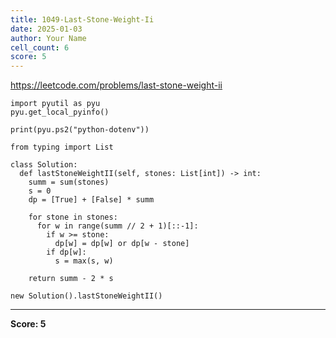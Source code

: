 ```yaml
---
title: 1049-Last-Stone-Weight-Ii
date: 2025-01-03
author: Your Name
cell_count: 6
score: 5
---
```


https://leetcode.com/problems/last-stone-weight-ii


```
import pyutil as pyu
pyu.get_local_pyinfo()
```


```
print(pyu.ps2("python-dotenv"))
```


```
from typing import List
```


```
class Solution:
  def lastStoneWeightII(self, stones: List[int]) -> int:
    summ = sum(stones)
    s = 0
    dp = [True] + [False] * summ

    for stone in stones:
      for w in range(summ // 2 + 1)[::-1]:
        if w >= stone:
          dp[w] = dp[w] or dp[w - stone]
        if dp[w]:
          s = max(s, w)

    return summ - 2 * s
```


```
new Solution().lastStoneWeightII()
```


---
**Score: 5**